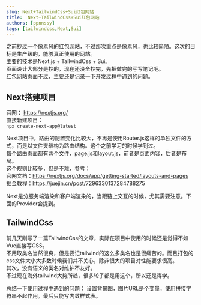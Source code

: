 ```yaml
---
slug: Next+TailwindCss+Sui红包网站
title:  Next+TailwindCss+Sui红包网站
authors: [ppnnssy]
tags: [tailwindcss,Next,Sui]
---
```

之前抄过一个像素风的红包网站，不过那次重点是像素风，也比较简陋。这次的目标是生产级的，能够真正使用的网站。  
主要的技术是Next.js + TailwindCss + Sui。  
页面设计大部分是抄的，现在还没全抄完，先把做完的写写笔记吧。  
红包网站页面不过，主要还是记录一下开发过程中遇到的问题。  

<!-- truncate -->

## Next搭建项目  
官网： https://nextjs.org/  
直接新建项目：  
`npx create-next-app@latest`  

Next项目中，路由的配置变化比较大，不再是使用Router.js这样的单独文件的方式，而是以文件夹结构为路由结构。这个之前学习的时候学到过。  
每个路由页面都有两个文件，page.js和layout.js，前者是页面内容，后者是布局。  
这个规则比较多，但是不难，参考：  
官网文档：https://nextjs.org/docs/app/getting-started/layouts-and-pages  
掘金教程：https://juejin.cn/post/7296330137284788275  

Next是分服务端渲染和客户端渲染的，当跟链上交互的时候，尤其需要注意。下面的Provider会提到。  

## TailwindCss  
前几天刚写了一篇TailwindCss的文章，实际在项目中使用的时候还是觉得不如Vue直接写CSS。  
不用取类名当然很爽，但是要记tailwind的这么多类名也是很痛苦的。而且打包的css文件大小大多数时候我们并不关心，除非很大的项目对性能要求很高。  
其次，没有语义的类名对维护不友好。  
不过现在海外tailwind大势所趋，很多轮子都是用这个，所以还是得学。  

总结一下使用过程中遇到的问题：
设置背景图，图片URL是个变量，使用拼接字符串不起作用。最后只能写内敛样式表。  


